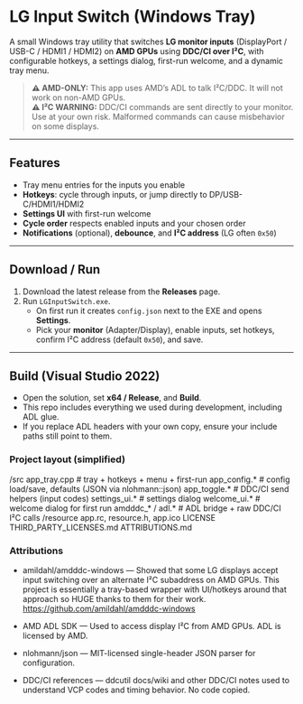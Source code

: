 # LG Input Switch (Windows Tray)

A small Windows tray utility that switches **LG monitor inputs** (DisplayPort / USB-C / HDMI1 / HDMI2) on **AMD GPUs** using **DDC/CI over I²C**, with configurable hotkeys, a settings dialog, first-run welcome, and a dynamic tray menu.

> **⚠ AMD-ONLY:** This app uses AMD’s ADL to talk I²C/DDC. It will not work on non-AMD GPUs.  
> **⚠ I²C WARNING:** DDC/CI commands are sent directly to your monitor. Use at your own risk. Malformed commands can cause misbehavior on some displays.

---

## Features
- Tray menu entries for the inputs you enable
- **Hotkeys**: cycle through inputs, or jump directly to DP/USB-C/HDMI1/HDMI2
- **Settings UI** with first-run welcome
- **Cycle order** respects enabled inputs and your chosen order
- **Notifications** (optional), **debounce**, and **I²C address** (LG often `0x50`)

---

## Download / Run
1. Download the latest release from the **Releases** page.
2. Run `LGInputSwitch.exe`.  
   - On first run it creates `config.json` next to the EXE and opens **Settings**.
   - Pick your **monitor** (Adapter/Display), enable inputs, set hotkeys, confirm I²C address (default `0x50`), and save.

---

## Build (Visual Studio 2022)
- Open the solution, set **x64 / Release**, and **Build**.
- This repo includes everything we used during development, including ADL glue.
- If you replace ADL headers with your own copy, ensure your include paths still point to them.

### Project layout (simplified)

/src
app_tray.cpp # tray + hotkeys + menu + first-run
app_config.* # config load/save, defaults (JSON via nlohmann::json)
app_toggle.* # DDC/CI send helpers (input codes)
settings_ui.* # settings dialog
welcome_ui.* # welcome dialog for first run
amdddc_* / adl.* # ADL bridge + raw DDC/CI I²C calls
/resource
app.rc, resource.h, app.ico
LICENSE
THIRD_PARTY_LICENSES.md
ATTRIBUTIONS.md

### Attributions

- amildahl/amdddc-windows — Showed that some LG displays accept input switching
  over an alternate I²C subaddress on AMD GPUs. This project is essentially a
  tray-based wrapper with UI/hotkeys around that approach so HUGE thanks to them for their work.
  https://github.com/amildahl/amdddc-windows

- AMD ADL SDK — Used to access display I²C from AMD GPUs. ADL is licensed by AMD.

- nlohmann/json — MIT-licensed single-header JSON parser for configuration.

- DDC/CI references — ddcutil docs/wiki and other DDC/CI notes used to understand
  VCP codes and timing behavior. No code copied.
